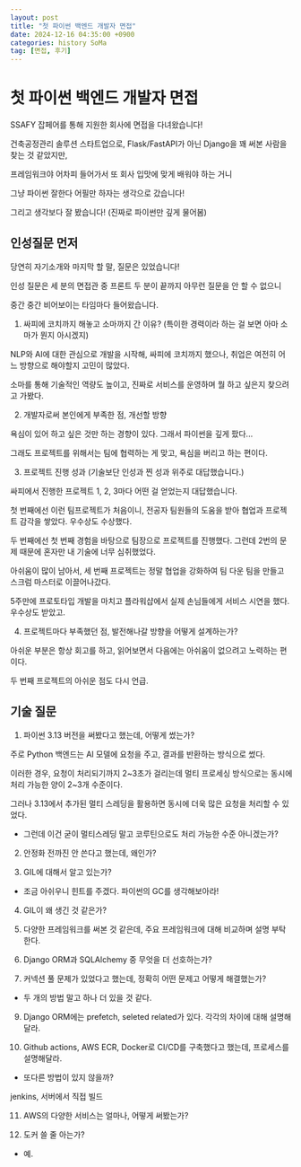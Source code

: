 ```yaml
---
layout: post
title: "첫 파이썬 백엔드 개발자 면접"
date: 2024-12-16 04:35:00 +0900
categories: history SoMa
tag: [면접, 후기]
---
```


# **첫 파이썬 백엔드 개발자 면접**

SSAFY 잡페어를 통해 지원한 회사에 면접을 다녀왔습니다!

건축공정관리 솔루션 스타트업으로, Flask/FastAPI가 아닌 Django을 꽤 써본 사람을 찾는 것 같았지만,

프레임워크야 어차피 들어가서 또 회사 입맛에 맞게 배워야 하는 거니

그냥 파이썬 잘한다 어필만 하자는 생각으로 갔습니다!

그리고 생각보다 잘 봤습니다! (진짜로 파이썬만 깊게 물어봄)

## **인성질문** 먼저

당연히 자기소개와 마지막 할 말, 질문은 있었습니다!

인성 질문은 세 분의 면접관 중 프론트 두 분이 끝까지 아무런 질문을 안 할 수 없으니

중간 중간 비어보이는 타임마다 들어왔습니다.

1. 싸피에 코치까지 해놓고 소마까지 간 이유? (특이한 경력이라 하는 걸 보면 아마 소마가 뭔지 아시겠지)

NLP와 AI에 대한 관심으로 개발을 시작해, 싸피에 코치까지 했으나, 취업은 여전히 어느 방향으로 해야할지 고민이 많았다. 

소마를 통해 기술적인 역량도 높이고, 진짜로 서비스를 운영하며 뭘 하고 싶은지 찾으려고 가봤다.

2. 개발자로써 본인에게 부족한 점, 개선할 방향

욕심이 있어 하고 싶은 것만 하는 경향이 있다. 그래서 파이썬을 깊게 팠다...

그래도 프로젝트를 위해서는 팀에 협력하는 게 맞고, 욕심을 버리고 하는 편이다.

3. 프로젝트 진행 성과 (기술보단 인성과 찐 성과 위주로 대답했습니다.)

싸피에서 진행한 프로젝트 1, 2, 3마다 어떤 걸 얻었는지 대답했습니다.

첫 번째에선 이런 팀프로젝트가 처음이니, 전공자 팀원들의 도움을 받아 협업과 프로젝트 감각을 쌓았다. 우수상도 수상했다.

두 번째에선 첫 번째 경험을 바탕으로 팀장으로 프로젝트를 진행했다. 그런데 2번의 문제 때문에 혼자만 내 기술에 너무 심취했었다.

아쉬움이 많이 남아서, 세 번째 프로젝트는 정말 협업을 강화하여 팀 다운 팀을 만들고 스크럼 마스터로 이끌어나갔다.

5주만에 프로토타입 개발을 마치고 플라워샵에서 실제 손님들에게 서비스 시연을 했다. 우수상도 받았고.

4. 프로젝트마다 부족했던 점, 발전해나갈 방향을 어떻게 설계하는가?

아쉬운 부분은 항상 회고를 하고, 읽어보면서 다음에는 아쉬움이 없으려고 노력하는 편이다.

두 번째 프로젝트의 아쉬운 점도 다시 언급.

## **기술 질문**

1. 파이썬 3.13 버전을 써봤다고 했는데, 어떻게 썼는가?

주로 Python 백엔드는 AI 모델에 요청을 주고, 결과를 반환하는 방식으로 썼다.

이러한 경우, 요청이 처리되기까지 2~3초가 걸리는데 멀티 프로세싱 방식으로는 동시에 처리 가능한 양이 2~3개 수준이다.

그러나 3.13에서 추가된 멀티 스레딩을 활용하면 동시에 더욱 많은 요청을 처리할 수 있었다.

  - 그런데 이건 굳이 멀티스레딩 말고 코루틴으로도 처리 가능한 수준 아니겠는가?

2. 안정화 전까진 안 쓴다고 했는데, 왜인가?

3. GIL에 대해서 알고 있는가?

  - 조금 아쉬우니 힌트를 주겠다. 파이썬의 GC를 생각해보아라!

4. GIL이 왜 생긴 것 같은가?

5. 다양한 프레임워크를 써본 것 같은데, 주요 프레임워크에 대해 비교하며 설명 부탁한다.

6. Django ORM과 SQLAlchemy 중 무엇을 더 선호하는가?

7. 커넥션 풀 문제가 있었다고 했는데, 정확히 어떤 문제고 어떻게 해결했는가?

- 두 개의 방법 말고 하나 더 있을 것 같다.

9. Django ORM에는 prefetch, seleted related가 있다. 각각의 차이에 대해 설명해달라.

10. Github actions, AWS ECR, Docker로 CI/CD를 구축했다고 했는데, 프로세스를 설명해달라.

- 또다른 방법이 있지 않을까?

jenkins, 서버에서 직접 빌드

11. AWS의 다양한 서비스는 얼마나, 어떻게 써봤는가?

12. 도커 쓸 줄 아는가?

- 예.